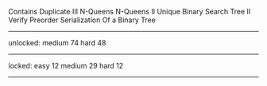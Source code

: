 Contains Duplicate III
N-Queens
N-Queens II
Unique Binary Search Tree II
Verify Preorder Serialization Of a Binary Tree

--------------

unlocked:
medium 74
hard   48

---------------

locked:
easy   12
medium 29
hard   12

---------------